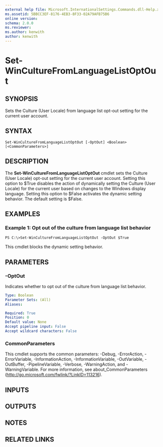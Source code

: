 ```yaml
---
external help file: Microsoft.InternationalSettings.Commands.dll-Help.xml
ms.assetid: 5BBCC3EF-8176-4EB3-8F33-02A79AFB75B6
online version: 
schema: 2.0.0
ms.reviewer:
ms.author: kenwith
author: kenwith
---
```


# Set-WinCultureFromLanguageListOptOut

## SYNOPSIS
Sets the Culture (User Locale) from language list opt-out setting for the current user account.

## SYNTAX

```
Set-WinCultureFromLanguageListOptOut [-OptOut] <Boolean> [<CommonParameters>]
```

## DESCRIPTION
The **Set-WinCultureFromLanguageListOptOut** cmdlet sets the Culture (User Locale) opt-out setting for the current user account.
Setting this option to $True disables the action of dynamically setting the Culture (User Locale) for the current user based on changes to the Windows display language.
Setting this option to $False activates the dynamic setting behavior.
The default setting is $False.

## EXAMPLES

### Example 1: Opt out of the culture from language list behavior
```
PS C:\>Set-WinCultureFromLanguageListOptOut -OptOut $True
```

This cmdlet blocks the dynamic setting behavior.

## PARAMETERS

### -OptOut
Indicates whether to opt out of the culture from language list behavior.

```yaml
Type: Boolean
Parameter Sets: (All)
Aliases: 

Required: True
Position: 0
Default value: None
Accept pipeline input: False
Accept wildcard characters: False
```

### CommonParameters
This cmdlet supports the common parameters: -Debug, -ErrorAction, -ErrorVariable, -InformationAction, -InformationVariable, -OutVariable, -OutBuffer, -PipelineVariable, -Verbose, -WarningAction, and -WarningVariable. For more information, see about_CommonParameters (http://go.microsoft.com/fwlink/?LinkID=113216).

## INPUTS

## OUTPUTS

## NOTES

## RELATED LINKS

